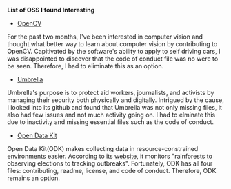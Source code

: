 **List of OSS I found Interesting**
 - [OpenCV](https://github.com/opencv?utf8=%E2%9C%93&q=readme&type=&language=)
 
 For the past two months, I've been interested in computer vision and thought what better way to learn about computer vision by contributing to OpenCV. Capitivated by the software's ability to apply to self driving cars, I was disappointed to discover that the code of conduct file was no were to be seen. Therefore, I had to eliminate this as an option.
 
 - [Umbrella](https://github.com/securityfirst/Umbrella_android)
 
 Umbrella's purpose is to protect aid workers, journalists, and activists by managing their security both physically and digitally. Intrigued by the cause, I looked into its github and found that Umbrella was not only missing files, it also had few issues and not much activity going on. I had to elminate this due to inactivity and missing essential files such as the code of conduct.
 
 - [Open Data Kit](https://github.com/opendatakit)
 
 Open Data Kit(ODK) makes collecting data in resource-constrained environments easier. According to its [website](http://opendatakit.org/), it monitors "rainforests to observing elections to tracking outbreaks". Fortunately, ODK has all four files: contributing, readme, license, and code of conduct. Therefore, ODK remains an option.
 
 
